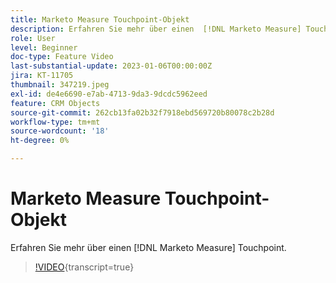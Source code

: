 ```yaml
---
title: Marketo Measure Touchpoint-Objekt
description: Erfahren Sie mehr über einen  [!DNL Marketo Measure] Touchpoint.
role: User
level: Beginner
doc-type: Feature Video
last-substantial-update: 2023-01-06T00:00:00Z
jira: KT-11705
thumbnail: 347219.jpeg
exl-id: de4e6690-e7ab-4713-9da3-9dcdc5962eed
feature: CRM Objects
source-git-commit: 262cb13fa02b32f7918ebd569720b80078c2b28d
workflow-type: tm+mt
source-wordcount: '18'
ht-degree: 0%

---
```


# Marketo Measure Touchpoint-Objekt

Erfahren Sie mehr über einen [!DNL Marketo Measure] Touchpoint.

>[!VIDEO](https://video.tv.adobe.com/v/347219/?learn=on){transcript=true}
